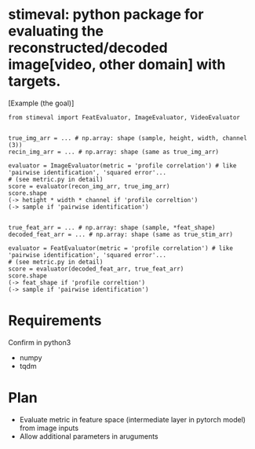 # stimeval: python package for evaluating the reconstructed/decoded image[video, other domain] with targets.
[Example (the goal)]
```
from stimeval import FeatEvaluator, ImageEvaluator, VideoEvaluator


true_img_arr = ... # np.array: shape (sample, height, width, channel (3))
recin_img_arr = ... # np.array: shape (same as true_img_arr)

evaluator = ImageEvaluator(metric = 'profile correlation') # like 'pairwise identification', 'squared error'...  
# (see metric.py in detail)
score = evaluator(recon_img_arr, true_img_arr) 
score.shape 
(-> hetight * width * channel if 'profile correltion')
(-> sample if 'pairwise identification')


true_feat_arr = ... # np.array: shape (sample, *feat_shape)
decoded_feat_arr = ... # np.array: shape (same as true_stim_arr)

evaluator = FeatEvaluator(metric = 'profile correlation') # like 'pairwise identification', 'squared error'...  
# (see metric.py in detail)
score = evaluator(decoded_feat_arr, true_feat_arr) 
score.shape 
(-> feat_shape if 'profile correltion')
(-> sample if 'pairwise identification')

```
# Requirements 
Confirm in python3
- numpy
- tqdm

# Plan

- Evaluate metric in feature space (intermediate layer in pytorch model) from image inputs
- Allow additional parameters in aruguments

